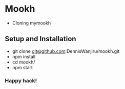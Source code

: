 # Mookh
- Cloning mymookh

## Setup and Installation
- git clone git@github.com:DennisWanjiru/mookh.git
- npm install
- cd mookh/
- npm start

### Happy hack!